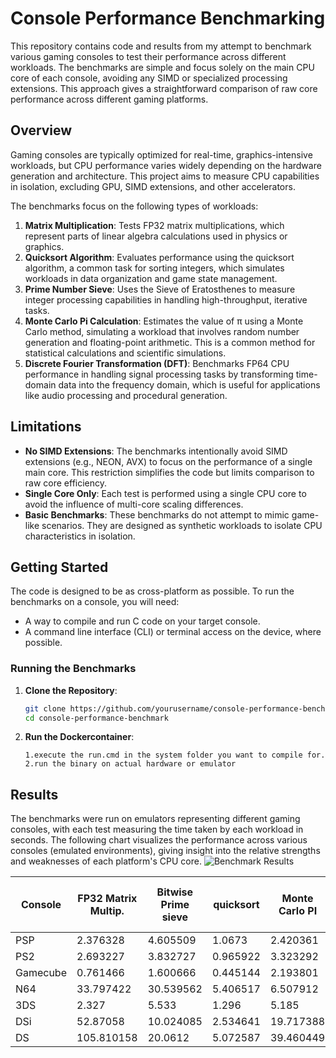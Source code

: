 # Console Performance Benchmarking

This repository contains code and results from my attempt to benchmark various gaming consoles to test their performance across different workloads. The benchmarks are simple and focus solely on the main CPU core of each console, avoiding any SIMD or specialized processing extensions. This approach gives a straightforward comparison of raw core performance across different gaming platforms.

## Overview

Gaming consoles are typically optimized for real-time, graphics-intensive workloads, but CPU performance varies widely depending on the hardware generation and architecture. This project aims to measure CPU capabilities in isolation, excluding GPU, SIMD extensions, and other accelerators. 

The benchmarks focus on the following types of workloads:

1. **Matrix Multiplication**: Tests FP32 matrix multiplications, which represent parts of linear algebra calculations used in physics or graphics.
2. **Quicksort Algorithm**: Evaluates performance using the quicksort algorithm, a common task for sorting integers, which simulates workloads in data organization and game state management.
3. **Prime Number Sieve**: Uses the Sieve of Eratosthenes to measure integer processing capabilities in handling high-throughput, iterative tasks.
4. **Monte Carlo Pi Calculation**: Estimates the value of π using a Monte Carlo method, simulating a workload that involves random number generation and floating-point arithmetic. This is a common method for statistical calculations and scientific simulations.
5. **Discrete Fourier Transformation (DFT)**: Benchmarks FP64 CPU performance in handling signal processing tasks by transforming time-domain data into the frequency domain, which is useful for applications like audio processing and procedural generation.

## Limitations

- **No SIMD Extensions**: The benchmarks intentionally avoid SIMD extensions (e.g., NEON, AVX) to focus on the performance of a single main core. This restriction simplifies the code but limits comparison to raw core efficiency.
- **Single Core Only**: Each test is performed using a single CPU core to avoid the influence of multi-core scaling differences.
- **Basic Benchmarks**: These benchmarks do not attempt to mimic game-like scenarios. They are designed as synthetic workloads to isolate CPU characteristics in isolation.

## Getting Started

The code is designed to be as cross-platform as possible. To run the benchmarks on a console, you will need:
- A way to compile and run C code on your target console.
- A command line interface (CLI) or terminal access on the device, where possible.

### Running the Benchmarks

1. **Clone the Repository**:
   ```bash
   git clone https://github.com/yourusername/console-performance-benchmark
   cd console-performance-benchmark
2. **Run the Dockercontainer**:
   ```
   1.execute the run.cmd in the system folder you want to compile for.
   2.run the binary on actual hardware or emulator
   ```

## Results
The benchmarks were run on emulators representing different gaming consoles, with each test measuring the time taken by each workload in seconds. The following chart visualizes the performance across various consoles (emulated environments), giving insight into the relative strengths and weaknesses of each platform's CPU core.
![Benchmark Results](Results.png)

| Console  | FP32 Matrix Multip. | Bitwise Prime sieve | quicksort | Monte Carlo PI | FP64 Discrete Fourier transform |
| -------- | ------------------- | ------------------- | --------- | -------------- | ------------------------------- |
| PSP      | 2.376328            | 4.605509            | 1.0673    | 2.420361       | 5.210301                        |
| PS2      | 2.693227            | 3.832727            | 0.965922  | 3.323292       | 3.989804                        |
| Gamecube | 0.761466            | 1.600666            | 0.445144  | 2.193801       | 0.052827                        |
| N64      | 33.797422           | 30.539562           | 5.406517  | 6.507912       | 1.086304                        |
| 3DS      | 2.327               | 5.533               | 1.296     | 5.185          | 0.093                           |
| DSi      | 52.87058            | 10.024085           | 2.534641  | 19.717388      | 3.09211                         |
| DS       | 105.810158          | 20.0612             | 5.072587  | 39.460449      | 6.188239                        |
